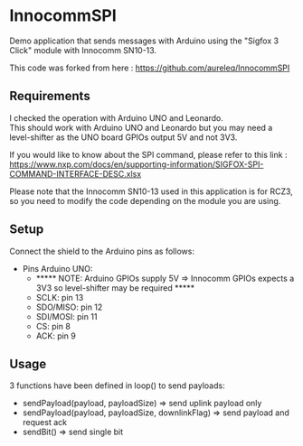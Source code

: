 # InnocommSPI
Demo application that sends messages with Arduino using the "Sigfox 3 Click" module with Innocomm SN10-13.  

This code was forked from here : https://github.com/aureleq/InnocommSPI

## Requirements
I checked the operation with Arduino UNO and Leonardo.  
This should work with Arduino UNO and Leonardo but you may need a level-shifter as the UNO board GPIOs output 5V and not 3V3.

If you would like to know about the SPI command, please refer to this link : https://www.nxp.com/docs/en/supporting-information/SIGFOX-SPI-COMMAND-INTERFACE-DESC.xlsx

Please note that the Innocomm SN10-13 used in this application is for RCZ3, so you need to modify the code depending on the module you are using.  

## Setup
Connect the shield to the Arduino pins as follows:

* Pins Arduino UNO:
  * ***** NOTE: Arduino GPIOs supply 5V => Innocomm GPIOs expects a 3V3 so level-shifter may be required *****
  * SCLK: pin 13
  * SDO/MISO: pin 12
  * SDI/MOSI: pin 11
  * CS: pin 8
  * ACK: pin 9

## Usage
3 functions have been defined in loop() to send payloads:
* sendPayload(payload, payloadSize) => send uplink payload only
* sendPayload(payload, payloadSize, downlinkFlag) => send payload and request ack
* sendBit() => send single bit